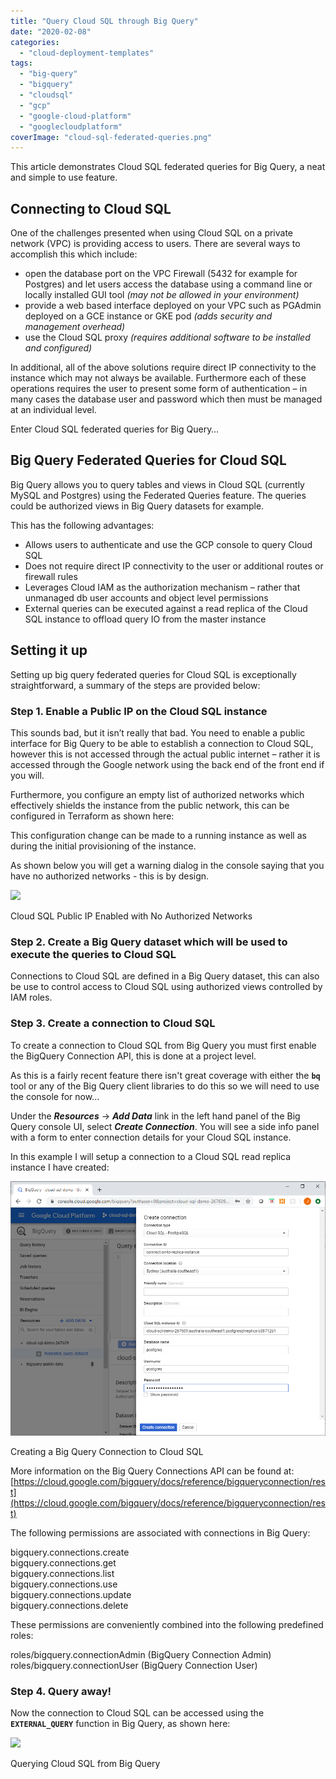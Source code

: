 ```yaml
---
title: "Query Cloud SQL through Big Query"
date: "2020-02-08"
categories: 
  - "cloud-deployment-templates"
tags: 
  - "big-query"
  - "bigquery"
  - "cloudsql"
  - "gcp"
  - "google-cloud-platform"
  - "googlecloudplatform"
coverImage: "cloud-sql-federated-queries.png"
---
```


This article demonstrates Cloud SQL federated queries for Big Query, a neat and simple to use feature.

## Connecting to Cloud SQL

One of the challenges presented when using Cloud SQL on a private network (VPC) is providing access to users. There are several ways to accomplish this which include:

- open the database port on the VPC Firewall (5432 for example for Postgres) and let users access the database using a command line or locally installed GUI tool _(may not be allowed in your environment)_
- provide a web based interface deployed on your VPC such as PGAdmin deployed on a GCE instance or GKE pod _(adds security and management overhead)_
- use the Cloud SQL proxy _(requires additional software to be installed and configured)_

In additional, all of the above solutions require direct IP connectivity to the instance which may not always be available. Furthermore each of these operations requires the user to present some form of authentication – in many cases the database user and password which then must be managed at an individual level.

Enter Cloud SQL federated queries for Big Query…

## Big Query Federated Queries for Cloud SQL

Big Query allows you to query tables and views in Cloud SQL (currently MySQL and Postgres) using the Federated Queries feature. The queries could be authorized views in Big Query datasets for example.

This has the following advantages:

- Allows users to authenticate and use the GCP console to query Cloud SQL
- Does not require direct IP connectivity to the user or additional routes or firewall rules
- Leverages Cloud IAM as the authorization mechanism – rather that unmanaged db user accounts and object level permissions
- External queries can be executed against a read replica of the Cloud SQL instance to offload query IO from the master instance

## Setting it up

Setting up big query federated queries for Cloud SQL is exceptionally straightforward, a summary of the steps are provided below:

### Step 1. Enable a Public IP on the Cloud SQL instance

This sounds bad, but it isn’t really that bad. You need to enable a public interface for Big Query to be able to establish a connection to Cloud SQL, however this is not accessed through the actual public internet – rather it is accessed through the Google network using the back end of the front end if you will.

Furthermore, you configure an empty list of authorized networks which effectively shields the instance from the public network, this can be configured in Terraform as shown here:

<script src="https://gist.github.com/jeffreyaven/81c57a80a7e588b98ea7d294dbaee242.js"></script>

This configuration change can be made to a running instance as well as during the initial provisioning of the instance.

As shown below you will get a warning dialog in the console saying that you have no authorized networks - this is by design.

[![](https://i0.wp.com/www.cloudywithachanceofbigdata.com/wp-content/uploads/2020/02/cloud-sql-publicip-screenshot.png?fit=840%2C572&ssl=1)](https://cloudywithachanceofbigdata.com/wp-content/uploads/2020/02/cloud-sql-publicip-screenshot.png)

Cloud SQL Public IP Enabled with No Authorized Networks

### Step 2. Create a Big Query dataset which will be used to execute the queries to Cloud SQL

Connections to Cloud SQL are defined in a Big Query dataset, this can also be use to control access to Cloud SQL using authorized views controlled by IAM roles.

<script src="https://gist.github.com/jeffreyaven/8a4beaab134a1c72613347b5822d1724.js"></script>

### Step 3. Create a connection to Cloud SQL

To create a connection to Cloud SQL from Big Query you must first enable the BigQuery Connection API, this is done at a project level.

As this is a fairly recent feature there isn't great coverage with either the **`bq`** tool or any of the Big Query client libraries to do this so we will need to use the console for now...

Under the _**Resources**_ \-> **_Add Data_** link in the left hand panel of the Big Query console UI, select **_Create Connection_**. You will see a side info panel with a form to enter connection details for your Cloud SQL instance.

In this example I will setup a connection to a Cloud SQL read replica instance I have created:

[![](images/big-query-add-connection.png)](https://cloudywithachanceofbigdata.com/wp-content/uploads/2020/02/big-query-add-connection.png)

Creating a Big Query Connection to Cloud SQL

More information on the Big Query Connections API can be found at: [https://cloud.google.com/bigquery/docs/reference/bigqueryconnection/rest](https://cloud.google.com/bigquery/docs/reference/bigqueryconnection/rest)

The following permissions are associated with connections in Big Query:

bigquery.connections.create  
bigquery.connections.get  
bigquery.connections.list  
bigquery.connections.use  
bigquery.connections.update  
bigquery.connections.delete

These permissions are conveniently combined into the following predefined roles:

roles/bigquery.connectionAdmin    (BigQuery Connection Admin)         
roles/bigquery.connectionUser     (BigQuery Connection User)          

### Step 4. Query away!

Now the connection to Cloud SQL can be accessed using the **`EXTERNAL_QUERY`** function in Big Query, as shown here:

[![](https://i2.wp.com/www.cloudywithachanceofbigdata.com/wp-content/uploads/2020/02/cloud-sql-federated-queries-screenshot.png?fit=840%2C446&ssl=1)](https://cloudywithachanceofbigdata.com/wp-content/uploads/2020/02/cloud-sql-federated-queries-screenshot.png)

Querying Cloud SQL from Big Query

